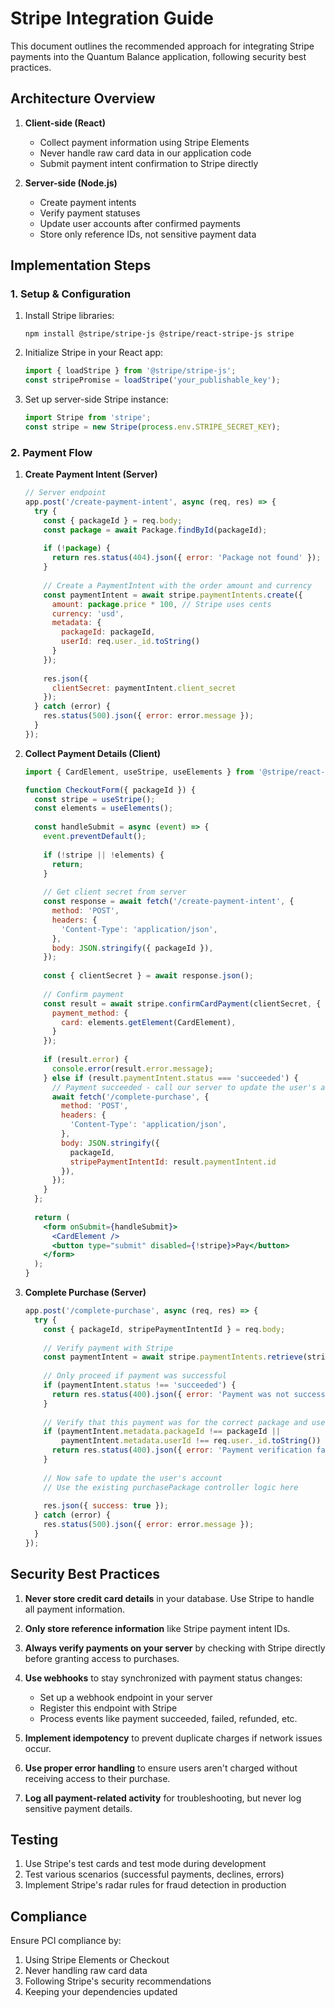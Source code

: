# Stripe Integration Guide

This document outlines the recommended approach for integrating Stripe payments into the Quantum Balance application, following security best practices.

## Architecture Overview

1. **Client-side (React)**
   - Collect payment information using Stripe Elements
   - Never handle raw card data in our application code
   - Submit payment intent confirmation to Stripe directly

2. **Server-side (Node.js)**
   - Create payment intents
   - Verify payment statuses
   - Update user accounts after confirmed payments
   - Store only reference IDs, not sensitive payment data

## Implementation Steps

### 1. Setup & Configuration

1. Install Stripe libraries:
   ```
   npm install @stripe/stripe-js @stripe/react-stripe-js stripe
   ```

2. Initialize Stripe in your React app:
   ```jsx
   import { loadStripe } from '@stripe/stripe-js';
   const stripePromise = loadStripe('your_publishable_key');
   ```

3. Set up server-side Stripe instance:
   ```js
   import Stripe from 'stripe';
   const stripe = new Stripe(process.env.STRIPE_SECRET_KEY);
   ```

### 2. Payment Flow

1. **Create Payment Intent (Server)**
   ```js
   // Server endpoint
   app.post('/create-payment-intent', async (req, res) => {
     try {
       const { packageId } = req.body;
       const package = await Package.findById(packageId);
       
       if (!package) {
         return res.status(404).json({ error: 'Package not found' });
       }
       
       // Create a PaymentIntent with the order amount and currency
       const paymentIntent = await stripe.paymentIntents.create({
         amount: package.price * 100, // Stripe uses cents
         currency: 'usd',
         metadata: {
           packageId: packageId,
           userId: req.user._id.toString()
         }
       });
       
       res.json({
         clientSecret: paymentIntent.client_secret
       });
     } catch (error) {
       res.status(500).json({ error: error.message });
     }
   });
   ```

2. **Collect Payment Details (Client)**
   ```jsx
   import { CardElement, useStripe, useElements } from '@stripe/react-stripe-js';

   function CheckoutForm({ packageId }) {
     const stripe = useStripe();
     const elements = useElements();
     
     const handleSubmit = async (event) => {
       event.preventDefault();
       
       if (!stripe || !elements) {
         return;
       }
       
       // Get client secret from server
       const response = await fetch('/create-payment-intent', {
         method: 'POST',
         headers: {
           'Content-Type': 'application/json',
         },
         body: JSON.stringify({ packageId }),
       });
       
       const { clientSecret } = await response.json();
       
       // Confirm payment
       const result = await stripe.confirmCardPayment(clientSecret, {
         payment_method: {
           card: elements.getElement(CardElement),
         }
       });
       
       if (result.error) {
         console.error(result.error.message);
       } else if (result.paymentIntent.status === 'succeeded') {
         // Payment succeeded - call our server to update the user's account
         await fetch('/complete-purchase', {
           method: 'POST',
           headers: {
             'Content-Type': 'application/json',
           },
           body: JSON.stringify({ 
             packageId,
             stripePaymentIntentId: result.paymentIntent.id
           }),
         });
       }
     };
     
     return (
       <form onSubmit={handleSubmit}>
         <CardElement />
         <button type="submit" disabled={!stripe}>Pay</button>
       </form>
     );
   }
   ```

3. **Complete Purchase (Server)**
   ```js
   app.post('/complete-purchase', async (req, res) => {
     try {
       const { packageId, stripePaymentIntentId } = req.body;
       
       // Verify payment with Stripe
       const paymentIntent = await stripe.paymentIntents.retrieve(stripePaymentIntentId);
       
       // Only proceed if payment was successful
       if (paymentIntent.status !== 'succeeded') {
         return res.status(400).json({ error: 'Payment was not successful' });
       }
       
       // Verify that this payment was for the correct package and user
       if (paymentIntent.metadata.packageId !== packageId ||
           paymentIntent.metadata.userId !== req.user._id.toString()) {
         return res.status(400).json({ error: 'Payment verification failed' });
       }
       
       // Now safe to update the user's account
       // Use the existing purchasePackage controller logic here
       
       res.json({ success: true });
     } catch (error) {
       res.status(500).json({ error: error.message });
     }
   });
   ```

## Security Best Practices

1. **Never store credit card details** in your database. Use Stripe to handle all payment information.

2. **Only store reference information** like Stripe payment intent IDs.

3. **Always verify payments on your server** by checking with Stripe directly before granting access to purchases.

4. **Use webhooks** to stay synchronized with payment status changes:
   - Set up a webhook endpoint in your server
   - Register this endpoint with Stripe
   - Process events like payment succeeded, failed, refunded, etc.

5. **Implement idempotency** to prevent duplicate charges if network issues occur.

6. **Use proper error handling** to ensure users aren't charged without receiving access to their purchase.

7. **Log all payment-related activity** for troubleshooting, but never log sensitive payment details.

## Testing

1. Use Stripe's test cards and test mode during development
2. Test various scenarios (successful payments, declines, errors)
3. Implement Stripe's radar rules for fraud detection in production

## Compliance

Ensure PCI compliance by:
1. Using Stripe Elements or Checkout
2. Never handling raw card data
3. Following Stripe's security recommendations
4. Keeping your dependencies updated 